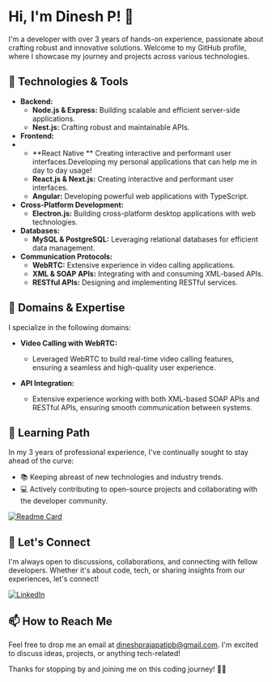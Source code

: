 # Hi, I'm Dinesh P! 👋

I'm a developer with over 3 years of hands-on experience, passionate about crafting robust and innovative solutions. Welcome to my GitHub profile, where I showcase my journey and projects across various technologies.

## 🔧 Technologies & Tools

- **Backend:**
  - **Node.js & Express:** Building scalable and efficient server-side applications.
  - **Nest.js:** Crafting robust and maintainable APIs.
- **Frontend:**
- - **React Native ** Creating interactive and performant user interfaces.Developing my personal applications that can help me in day to day usage!
  - **React.js & Next.js:** Creating interactive and performant user interfaces.
  - **Angular:** Developing powerful web applications with TypeScript.
- **Cross-Platform Development:**
  - **Electron.js:** Building cross-platform desktop applications with web technologies.
- **Databases:**
  - **MySQL & PostgreSQL:** Leveraging relational databases for efficient data management.
- **Communication Protocols:**
  - **WebRTC:** Extensive experience in video calling applications.
  - **XML & SOAP APIs:** Integrating with and consuming XML-based APIs.
  - **RESTful APIs:** Designing and implementing RESTful services.

## 🚀 Domains & Expertise

I specialize in the following domains:

- **Video Calling with WebRTC:**
  - Leveraged WebRTC to build real-time video calling features, ensuring a seamless and high-quality user experience.

- **API Integration:**
  - Extensive experience working with both XML-based SOAP APIs and RESTful APIs, ensuring smooth communication between systems.

## 🌱 Learning Path

In my 3 years of professional experience, I've continually sought to stay ahead of the curve:

- 📚 Keeping abreast of new technologies and industry trends.
- 💻 Actively contributing to open-source projects and collaborating with the developer community.

[![Readme Card](https://github-readme-stats.vercel.app/api/pin/?username=Dineshdpb&repo=github-readme-stats)](https://github.com/Dineshdpb/github-readme-stats)

## 🤝 Let's Connect

I'm always open to discussions, collaborations, and connecting with fellow developers. Whether it's about code, tech, or sharing insights from our experiences, let's connect!

[![LinkedIn](https://img.shields.io/badge/LinkedIn-Connect-blue)](https://www.linkedin.com/in/dinesh-p-00a98a17a/)


## 📫 How to Reach Me

Feel free to drop me an email at [dineshprajapatipb@gmail.com](mailto:dineshprajapatipb@gmail.com). I'm excited to discuss ideas, projects, or anything tech-related!

Thanks for stopping by and joining me on this coding journey! 🚀✨
